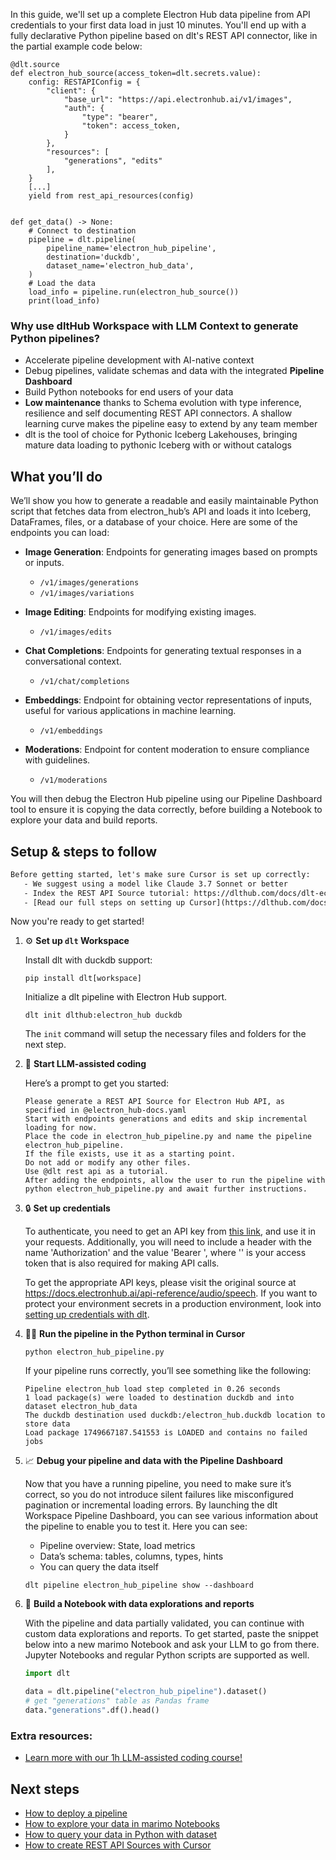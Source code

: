 In this guide, we'll set up a complete Electron Hub data pipeline from API credentials to your first data load in just 10 minutes. You'll end up with a fully declarative Python pipeline based on dlt's REST API connector, like in the partial example code below:

```python-outcome
@dlt.source
def electron_hub_source(access_token=dlt.secrets.value):
    config: RESTAPIConfig = {
        "client": {
            "base_url": "https://api.electronhub.ai/v1/images",
            "auth": {
                "type": "bearer",
                "token": access_token,
            }
        },
        "resources": [
            "generations", "edits"
        ],
    }
    [...]
    yield from rest_api_resources(config)


def get_data() -> None:
    # Connect to destination
    pipeline = dlt.pipeline(
        pipeline_name='electron_hub_pipeline',
        destination='duckdb',
        dataset_name='electron_hub_data', 
    )
    # Load the data
    load_info = pipeline.run(electron_hub_source())
    print(load_info) 
```

### Why use dltHub Workspace with LLM Context to generate Python pipelines?

- Accelerate pipeline development with AI-native context
- Debug pipelines, validate schemas and data with the integrated **Pipeline Dashboard**
- Build Python notebooks for end users of your data
- **Low maintenance** thanks to Schema evolution with type inference, resilience and self documenting REST API connectors. A shallow learning curve makes the pipeline easy to extend by any team member
- dlt is the tool of choice for Pythonic Iceberg Lakehouses, bringing mature data loading to pythonic Iceberg with or without catalogs

## What you’ll do

We’ll show you how to generate a readable and easily maintainable Python script that fetches data from electron_hub’s API and loads it into Iceberg, DataFrames, files, or a database of your choice. Here are some of the endpoints you can load:

- **Image Generation**: Endpoints for generating images based on prompts or inputs.
  - `/v1/images/generations`
  - `/v1/images/variations`
  
- **Image Editing**: Endpoints for modifying existing images.
  - `/v1/images/edits`
  
- **Chat Completions**: Endpoints for generating textual responses in a conversational context.
  - `/v1/chat/completions`
  
- **Embeddings**: Endpoint for obtaining vector representations of inputs, useful for various applications in machine learning.
  - `/v1/embeddings`
  
- **Moderations**: Endpoint for content moderation to ensure compliance with guidelines.
  - `/v1/moderations`

You will then debug the Electron Hub pipeline using our Pipeline Dashboard tool to ensure it is copying the data correctly, before building a Notebook to explore your data and build reports.

## Setup & steps to follow

```default
Before getting started, let's make sure Cursor is set up correctly:
   - We suggest using a model like Claude 3.7 Sonnet or better
   - Index the REST API Source tutorial: https://dlthub.com/docs/dlt-ecosystem/verified-sources/rest_api/ and add it to context as **@dlt rest api**
   - [Read our full steps on setting up Cursor](https://dlthub.com/docs/dlt-ecosystem/llm-tooling/cursor-restapi#23-configuring-cursor-with-documentation)
```

Now you're ready to get started!

1. ⚙️ **Set up `dlt` Workspace**
    
    Install dlt with duckdb support:
    ```shell
    pip install dlt[workspace]
    ```

    Initialize a dlt pipeline with Electron Hub support.
    ```shell
    dlt init dlthub:electron_hub duckdb
    ```

    The `init` command will setup the necessary files and folders for the next step.
    
2. 🤠 **Start LLM-assisted coding**
    
    Here’s a prompt to get you started:
    
    ```prompt
    Please generate a REST API Source for Electron Hub API, as specified in @electron_hub-docs.yaml 
    Start with endpoints generations and edits and skip incremental loading for now. 
    Place the code in electron_hub_pipeline.py and name the pipeline electron_hub_pipeline. 
    If the file exists, use it as a starting point. 
    Do not add or modify any other files. 
    Use @dlt rest api as a tutorial. 
    After adding the endpoints, allow the user to run the pipeline with python electron_hub_pipeline.py and await further instructions.
    ```

    
3. 🔒 **Set up credentials** 
    
    To authenticate, you need to get an API key from [this link](https://playground.electronhub.ai/console), and use it in your requests. Additionally, you will need to include a header with the name 'Authorization' and the value 'Bearer <token>', where '<token>' is your access token that is also required for making API calls.
    
    To get the appropriate API keys, please visit the original source at https://docs.electronhub.ai/api-reference/audio/speech.
    If you want to protect your environment secrets in a production environment, look into [setting up credentials with dlt](https://dlthub.com/docs/walkthroughs/add_credentials).
    
4. 🏃‍♀️ **Run the pipeline in the Python terminal in Cursor**
    
    ```shell
    python electron_hub_pipeline.py
    ```
    
    If your pipeline runs correctly, you’ll see something like the following:
    
    ```shell
    Pipeline electron_hub load step completed in 0.26 seconds
    1 load package(s) were loaded to destination duckdb and into dataset electron_hub_data
    The duckdb destination used duckdb:/electron_hub.duckdb location to store data
    Load package 1749667187.541553 is LOADED and contains no failed jobs
    ```
    
5. 📈 **Debug your pipeline and data with the Pipeline Dashboard**

    Now that you have a running pipeline, you need to make sure it’s correct, so you do not introduce silent failures like misconfigured pagination or incremental loading errors. By launching the dlt Workspace Pipeline Dashboard, you can see various information about the pipeline to enable you to test it. Here you can see:
    - Pipeline overview: State, load metrics
    - Data’s schema: tables, columns, types, hints
    - You can query the data itself
    
    ```shell
    dlt pipeline electron_hub_pipeline show --dashboard
    ```
    
6. 🐍 **Build a Notebook with data explorations and reports**

    With the pipeline and data partially validated, you can continue with custom data explorations and reports. To get started, paste the snippet below into a new marimo Notebook and ask your LLM to go from there. Jupyter Notebooks and regular Python scripts are supported as well.

    
    ```python
    import dlt

   data = dlt.pipeline("electron_hub_pipeline").dataset()
   # get "generations" table as Pandas frame
   data."generations".df().head()
    ```

### Extra resources:

- [Learn more with our 1h LLM-assisted coding course!](https://www.youtube.com/watch?v=GGid70rnJuM)

## Next steps

- [How to deploy a pipeline](https://dlthub.com/docs/walkthroughs/deploy-a-pipeline)
- [How to explore your data in marimo Notebooks](https://dlthub.com/docs/general-usage/dataset-access/marimo)
- [How to query your data in Python with dataset](https://dlthub.com/docs/general-usage/dataset-access/dataset)
- [How to create REST API Sources with Cursor](https://dlthub.com/docs/dlt-ecosystem/llm-tooling/cursor-restapi)